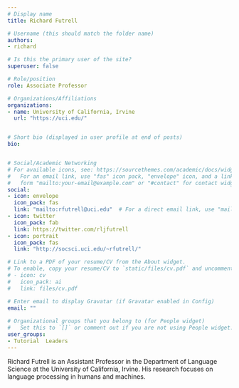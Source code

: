 ```yaml
---
# Display name
title: Richard Futrell

# Username (this should match the folder name)
authors:
- richard

# Is this the primary user of the site?
superuser: false

# Role/position
role: Associate Professor

# Organizations/Affiliations
organizations:
- name: University of California, Irvine
  url: "https://uci.edu/"


# Short bio (displayed in user profile at end of posts)
bio: 


# Social/Academic Networking
# For available icons, see: https://sourcethemes.com/academic/docs/widgets/#icons
#   For an email link, use "fas" icon pack, "envelope" icon, and a link in the
#   form "mailto:your-email@example.com" or "#contact" for contact widget.
social:
- icon: envelope
  icon_pack: fas
  link: "mailto:rfutrell@uci.edu"  # For a direct email link, use "mailto:test@example.org".
- icon: twitter
  icon_pack: fab
  link: https://twitter.com/rljfutrell
- icon: portrait
  icon_pack: fas
  link: "http://socsci.uci.edu/~rfutrell/"

# Link to a PDF of your resume/CV from the About widget.
# To enable, copy your resume/CV to `static/files/cv.pdf` and uncomment the lines below.  
# - icon: cv
#   icon_pack: ai
#   link: files/cv.pdf 

# Enter email to display Gravatar (if Gravatar enabled in Config)
email: ""
  
# Organizational groups that you belong to (for People widget)
#   Set this to `[]` or comment out if you are not using People widget.  
user_groups:
- Tutorial  Leaders
---
```


Richard Futrell is an Assistant Professor in the Department of Language Science at the University of California, Irvine. His research focuses on language processing in humans and machines.

<!-- <img  class="avatar-small" src="kinkajou.jpg" style="float: center" />
 -->